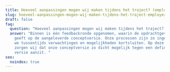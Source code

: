```yaml
---
title: Hoeveel aanpassingen mogen wij maken tijdens het traject? (employer)
slug: hoeveel-aanpassingen-mogen-wij-maken-tijdens-het-traject-employer
draft: false
faq:
  question: "Hoeveel aanpassingen mogen wij maken tijdens het traject? "
  answer: "Binnen is één feedbackronde opgenomen, waarin de opdrachtgever feedback
    geeft op de aangeleverde conceptversie. Onze processen zijn zo ingericht dat
    we tussentijds verwachtingen en mogelijkheden kortsluiten. Op deze manier
    zorgen wij dat onze conceptversie zo dicht mogelijk tegen een definitieve
    versie aanzit. "
seo:
  noindex: true
---
```

